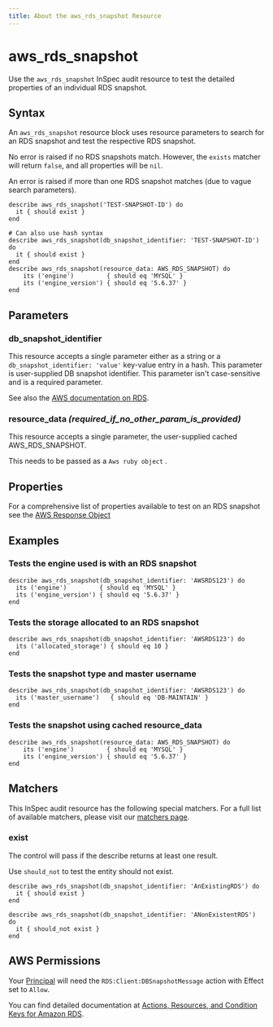 ```yaml
---
title: About the aws_rds_snapshot Resource
---
```


# aws_rds_snapshot

Use the `aws_rds_snapshot` InSpec audit resource to test the detailed properties of an individual RDS snapshot.

## Syntax

An `aws_rds_snapshot` resource block uses resource parameters to search for an RDS snapshot and test the respective RDS snapshot.  

No error is raised if no RDS snapshots match. However, the `exists` matcher will return `false`, and all properties will be `nil`.  

An error is raised if more than one RDS snapshot matches (due to vague search parameters).

    describe aws_rds_snapshot('TEST-SNAPSHOT-ID') do
      it { should exist }
    end

    # Can also use hash syntax
    describe aws_rds_snapshot(db_snapshot_identifier: 'TEST-SNAPSHOT-ID') do
      it { should exist }
    end
    describe aws_rds_snapshot(resource_data: AWS_RDS_SNAPSHOT) do
        its ('engine')         { should eq 'MYSQL' }
        its ('engine_version') { should eq '5.6.37' }
    end


## Parameters

### db_snapshot_identifier

This resource accepts a single parameter either as a string or a `db_snapshot_identifier: 'value'` key-value entry in a hash. This parameter is user-supplied DB snapshot identifier. This parameter isn't case-sensitive and is a required parameter.

See also the [AWS documentation on RDS](https://docs.aws.amazon.com/AmazonRDS/latest/UserGuide/CHAP_GettingStarted.html).

### resource_data _(required_if_no_other_param_is_provided)_

This resource accepts a single parameter, the user-supplied cached AWS_RDS_SNAPSHOT. 

This needs to be passed  as a `Aws ruby object` .


## Properties

For a comprehensive list of properties available to test on an RDS snapshot see the [AWS Response Object](https://docs.aws.amazon.com/sdk-for-ruby/v3/api/Aws/RDS/Types/DBSnapshot.html)

## Examples

### Tests the engine used is with an RDS snapshot

    describe aws_rds_snapshot(db_snapshot_identifier: 'AWSRDS123') do
      its ('engine')         { should eq 'MYSQL' }
      its ('engine_version') { should eq '5.6.37' }
    end


### Tests the storage allocated to an RDS snapshot

    describe aws_rds_snapshot(db_snapshot_identifier: 'AWSRDS123') do
      its ('allocated_storage') { should eq 10 }
    end
    

### Tests the snapshot type and master username

    describe aws_rds_snapshot(db_snapshot_identifier: 'AWSRDS123') do
      its ('master_username')   { should eq 'DB-MAINTAIN' }
    end

### Tests the snapshot using cached resource_data
    describe aws_rds_snapshot(resource_data: AWS_RDS_SNAPSHOT) do
        its ('engine')         { should eq 'MYSQL' }
        its ('engine_version') { should eq '5.6.37' }
    end
## Matchers

This InSpec audit resource has the following special matchers. For a full list of available matchers, please visit our [matchers page](https://www.inspec.io/docs/reference/matchers/).

### exist

The control will pass if the describe returns at least one result.

Use `should_not` to test the entity should not exist.

    describe aws_rds_snapshot(db_snapshot_identifier: 'AnExistingRDS') do
      it { should exist }
    end

    describe aws_rds_snapshot(db_snapshot_identifier: 'ANonExistentRDS') do
      it { should_not exist }
    end

## AWS Permissions

Your [Principal](https://docs.aws.amazon.com/IAM/latest/UserGuide/intro-structure.html#intro-structure-principal) will need the `RDS:Client:DBSnapshotMessage` action with Effect set to `Allow`.

You can find detailed documentation at [Actions, Resources, and Condition Keys for Amazon RDS](https://docs.aws.amazon.com/IAM/latest/UserGuide/list_amazonrds.html).
